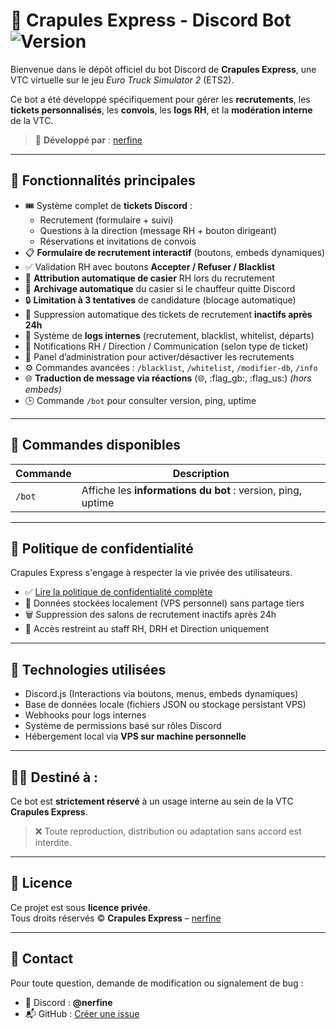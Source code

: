 # 🚚 Crapules Express - Discord Bot ![Version](https://img.shields.io/badge/version-1.4.7-blue.svg)

Bienvenue dans le dépôt officiel du bot Discord de **Crapules Express**, une VTC virtuelle sur le jeu *Euro Truck Simulator 2* (ETS2).

Ce bot a été développé spécifiquement pour gérer les **recrutements**, les **tickets personnalisés**, les **convois**, les **logs RH**, et la **modération interne** de la VTC.

> 🔧 **Développé par** : [nerfine](https://github.com/nerfine)

---

## 📌 Fonctionnalités principales

- 🎟️ Système complet de **tickets Discord** :
  - Recrutement (formulaire + suivi)
  - Questions à la direction (message RH + bouton dirigeant)
  - Réservations et invitations de convois
- 📋 **Formulaire de recrutement interactif** (boutons, embeds dynamiques)
- ✅ Validation RH avec boutons **Accepter / Refuser / Blacklist**
- 🔁 **Attribution automatique de casier** RH lors du recrutement
- 📁 **Archivage automatique** du casier si le chauffeur quitte Discord
- 🔒 **Limitation à 3 tentatives** de candidature (blocage automatique)
- 🛑 Suppression automatique des tickets de recrutement **inactifs après 24h**
- 🧠 Système de **logs internes** (recrutement, blacklist, whitelist, départs)
- 🔔 Notifications RH / Direction / Communication (selon type de ticket)
- 🧾 Panel d’administration pour activer/désactiver les recrutements
- ⚙️ Commandes avancées : `/blacklist`, `/whitelist`, `/modifier-db`, `/info`
- 🌐 **Traduction de message via réactions** (:globe_with_meridians:, :flag_gb:, :flag_us:) *(hors embeds)*
- 🕒 Commande `/bot` pour consulter version, ping, uptime

---

## 💬 Commandes disponibles

| Commande | Description |
|---------|-------------|
| `/bot`  | Affiche les **informations du bot** : version, ping, uptime |

---

## 🔐 Politique de confidentialité

Crapules Express s'engage à respecter la vie privée des utilisateurs.

- ✅ [Lire la politique de confidentialité complète](https://github.com/Nerfine/crapules-express/blob/main/privacy.md)
- 📁 Données stockées localement (VPS personnel) sans partage tiers
- 🗑️ Suppression des salons de recrutement inactifs après 24h
- 🔐 Accès restreint au staff RH, DRH et Direction uniquement

---

## 🧱 Technologies utilisées

- Discord.js (Interactions via boutons, menus, embeds dynamiques)
- Base de données locale (fichiers JSON ou stockage persistant VPS)
- Webhooks pour logs internes
- Système de permissions basé sur rôles Discord
- Hébergement local via **VPS sur machine personnelle**

---

## 🧑‍💼 Destiné à :

Ce bot est **strictement réservé** à un usage interne au sein de la VTC **Crapules Express**.

> ❌ Toute reproduction, distribution ou adaptation sans accord est interdite.

---

## 📄 Licence

Ce projet est sous **licence privée**.  
Tous droits réservés © **Crapules Express** – [nerfine](https://github.com/nerfine)

---

## 🤝 Contact

Pour toute question, demande de modification ou signalement de bug :

- 💬 Discord : **@nerfine**
- 📬 GitHub : [Créer une issue](https://github.com/Nerfine/crapules-express/issues)
